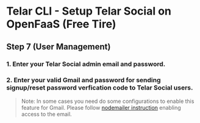 # Telar CLI - Setup Telar Social on OpenFaaS (Free Tire)

## Step 7 (User Management)

### 1. Enter your Telar Social admin email and password.

### 2. Enter your valid Gmail and password for sending signup/reset password verfication code to Telar Social users.

> Note: In some cases you need do some configurations to enable this feature for Gmail. Please follow [nodemailer instruction](https://nodemailer.com/usage/using-gmail/) enabling access to the email.